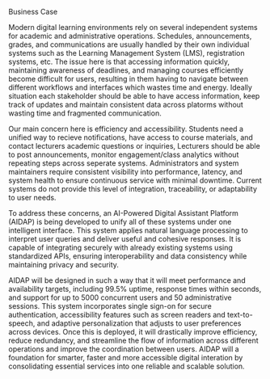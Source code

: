 Business Case

Modern digital learning environments rely on several independent systems for academic and administrative operations. Schedules, announcements, grades, and communications are usually handled by their own individual systems such as the Learning Management System (LMS), registration systems, etc. The issue here is that accessing information quickly, maintaining awareness of deadlines, and managing courses efficiently become difficult for users, resulting in them having to navigate between different workflows and interfaces which wastes time and energy. Ideally situation each stakeholder should be able to have access information, keep track of updates and maintain consistent data across platorms without wasting time and fragmented communication.

Our main concern here is efficiency and accessibility. Students need a unified way to recieve notifications, have access to course materials, and contact lecturers academic questions or inquiries, Lecturers should be able to post announcements, monitor engagement/class analytics without repeating steps across seperate systems. Administrators and system maintainers require consistent visibility into performance, latency, and system health to ensure continuous service with minimal downtime. Current systems do not provide this level of integration, traceability, or adaptability to user needs.

To address these concerns, an AI-Powered Digital Assistant Platform (AIDAP) is being developed to unify all of these systems under one intelligent interface. This system applies natural language processing to interpret user queries and deliver useful and cohesive responses. It is capable of integrating securely with already existing systems using standardized APIs, ensuring interoperability and data consistency while maintaining privacy and security.

AIDAP will be designed in such a way that it will meet performance and availability targets, including 99.5% uptime, response times within seconds, and support for up to 5000 concurrent users and 50 administrative sessions. This system incorporates single sign-on for secure authentication, accessibility features such as screen readers and text-to-speech, and adaptive personalization that adjusts to user preferences across devices. Once this is deployed, it will drastically improve efficiency, reduce redundancy, and streamline the flow of information across different operations and improve the coordination between users. AIDAP will a foundation for smarter, faster and more accessible digital interation by consolidating essential services into one reliable and scalable solution.


